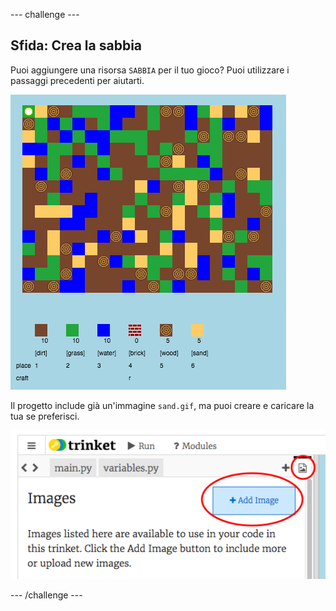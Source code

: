 \--- challenge \---

## Sfida: Crea la sabbia

Puoi aggiungere una risorsa `SABBIA` per il tuo gioco? Puoi utilizzare i passaggi precedenti per aiutarti.

![schermata](images/craft-sand.png)

Il progetto include già un'immagine `sand.gif`, ma puoi creare e caricare la tua se preferisci.

![schermata](images/craft-upload.png)

\--- /challenge \---